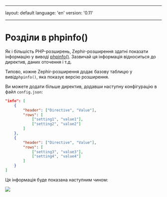 * * *

layout: default language: 'en' version: '0.11'

* * *

# Розділи в phpinfo()

Як і більшість PHP-розширень, Zephir-розширення здатні показати інформацію у виводі [phpinfo()](http://php.net/manual/en/function.phpinfo.php). Зазвичай ця інформація відноситься до директив, даних оточення і т.д.

Типово, кожне Zephir-розширення додає базову таблицю у вивід`phpinfo()`, яка показує версію розширення.

Ви можете додати більше директив, додавши наступну конфігурацію в файл `config.json`:

```json
"info": [
    {
        "header": ["Directive", "Value"],
        "rows": [
            ["setting1", "value1"],
            ["setting2", "value2"]
        ]
    },
    {
        "header": ["Directive", "Value"],
        "rows": [
            ["setting3", "value3"],
            ["setting4", "value4"]
        ]
    }
]
```

Ця інформація буде показана наступним чином:

![](/assets/content/info.png)